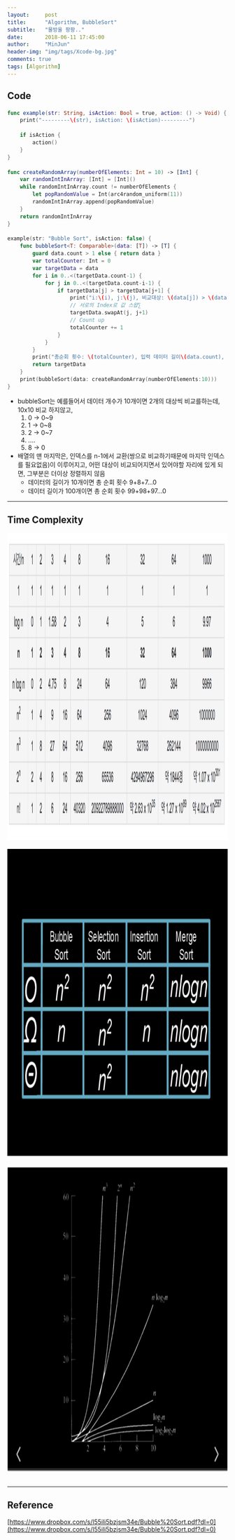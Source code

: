 ```yaml
---
layout:     post
title:      "Algorithm, BubbleSort"
subtitle:   "물방울 팡팡.."
date:       2018-06-11 17:45:00
author:     "MinJun"
header-img: "img/tags/Xcode-bg.jpg"
comments: true 
tags: [Algorithm]
---
```


## Code 

```swift
func example(str: String, isAction: Bool = true, action: () -> Void) {
    print("---------\(str), isAction: \(isAction)---------")
    
    if isAction {
        action()
    }
}

func createRandomArray(numberOfElements: Int = 10) -> [Int] {
    var randomIntInArray: [Int] = [Int]()
    while randomIntInArray.count != numberOfElements {
        let popRandomValue = Int(arc4random_uniform(11))
        randomIntInArray.append(popRandomValue)
    }
    return randomIntInArray
}

example(str: "Bubble Sort", isAction: false) {
    func bubbleSort<T: Comparable>(data: [T]) -> [T] {
        guard data.count > 1 else { return data }
        var totalCounter: Int = 0
        var targetData = data
        for i in 0..<(targetData.count-1) {
            for j in 0..<(targetData.count-i-1) {
                if targetData[j] > targetData[j+1] {
                    print("i:\(i), j:\(j), 비교대상: \(data[j]) > \(data[j+1]), 정렬대상: \(data)")
                    // 서로의 Index로 값 스왑∑
                    targetData.swapAt(j, j+1)
                    // Count up
                    totalCounter += 1
                }
            }
        }
        print("총순회 횟수: \(totalCounter), 입력 데이터 길이\(data.count), 결과:\(data)")
        return targetData
    }
    print(bubbleSort(data: createRandomArray(numberOfElements:10)))
}
```


- bubbleSort는 예를들어서 데이터 개수가 10개이면 2개의 대상씩 비교를하는데, 10x10 비교 하지않고,
	1. 0 -> 0~9
	2. 1 -> 0~8
	3. 2 -> 0~7
	4. ....
	5. 8 -> 0
- 배열의 맨 마지막은, 인덱스를 n-1에서 교환(쌍으로 비교하기때문에 마지막 인덱스를 필요없음)이 이루어지고, 어떤 대상이 비교되어지면서 있어야할 자리에 있게 되면, 그부분은 더이상 정렬하지 않음
	- 데이터의 길이가 10개이면 총 순회 횟수 9+8+7...0
	- 데이터 길이가 100개이면 총 순회 횟수 99+98+97...0

---

## Time Complexity

<center><img src="/img/posts/TimeComplexity.png" width="700" height="700"></center> <br> 

<center><img src="/img/posts/TimeComplexity_1.png" width="700" height="700"></center> <br> 

<center><img src="/img/posts/TimeComplexity_2.png" width="700" height="700"></center> <br> 

---

## Reference 

[https://www.dropbox.com/s/l55ili5bzjsm34e/Bubble%20Sort.pdf?dl=0](https://www.dropbox.com/s/l55ili5bzjsm34e/Bubble%20Sort.pdf?dl=0)